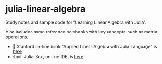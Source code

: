 # julia-linear-algebra
Study notes and sample code for "Learning Linear Algebra with Julia". 

Also includes some reference notebooks with key concepts, such as matrix operations.

- :book: Stanford on-line book "Applied Linear Algebra with Julia Language" is [here](http://vmls-book.stanford.edu/vmls-julia-companion.pdf)
- :tool: Julia-Box, on-line IDE, is [here](https://juliabox.com/)
